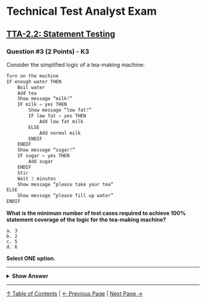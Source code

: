 # Technical Test Analyst Exam

## [TTA-2.2: Statement Testing](../../2-white-box-test-techniques/2.2-statement-testing.md)

### Question #3 (2 Points) - K3

Consider the simplified logic of a tea-making machine:

```js
Turn on the machine
IF enough water THEN
    Boil water
    Add tea
    Show message “milk?”
    IF milk = yes THEN
        Show message “low fat?”
        IF low fat = yes THEN
            Add low fat milk
        ELSE
            Add normal milk
        ENDIF
    ENDIF
    Show message “sugar?”
    IF sugar = yes THEN
        Add sugar
    ENDIF
    Stir
    Wait 3 minutes
    Show message “please take your tea”
ELSE
    Show message “please fill up water”
ENDIF
```

**What is the minimum number of test cases required to achieve 100% statement coverage of the logic for the tea-making machine?**

    a. 3
    b. 2
    c. 5
    d. 6

**Select ONE option.**

---

<details>
<summary><strong>Show Answer</strong></summary>

#### Correct Answer: a

    a. Is correct. The three test cases are defined by the following inputs:
        - Enough water, low fat milk, sugar
        - Enough water, normal milk, sugar or not sugar
        - Not enough water
    b. Is not correct. With two tests, one of the paths covered by the tests of answer (a) will be missed, and the lines of code in this path will not be tested – failing to achieve 100% statement coverage
    c. Is not correct. The question asked for the minimal number of tests to achieve 100% statement coverage. This can be achieved with 3 tests, as shown in (a)
    d. Is not correct. The question asked for the minimal number of tests to achieve 100% statement coverage. This can be achieved with 3 tests,as shown in (a)

</details>

---

[↑ Table of Contents](../../README.md#table-of-contents) | [← Previous Page](question-2.md) | [Next Page →](question-4.md)
